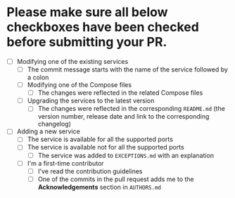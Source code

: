 # Please make sure all below checkboxes have been checked before submitting your PR.

- [ ] Modifying one of the existing services
  - [ ] The commit message starts with the name of the service followed by a colon
  - [ ] Modifying one of the Compose files
    - [ ] The changes were reflected in the related Compose files
  - [ ] Upgrading the services to the latest version
    - [ ] The changes were reflected in the corresponding `README.md` (the version number, release date and link to the corresponding changelog)
- [ ] Adding a new service
  - [ ] The service is available for all the supported ports
  - [ ] The service is available not for all the supported ports
    - [ ] The service was added to `EXCEPTIONS.md` with an explanation
  - [ ] I'm a first-time contributor
    - [ ] I've read the contribution guidelines
    - [ ] One of the commits in the pull request adds me to the **Acknowledgements** section in `AUTHORS.md`
